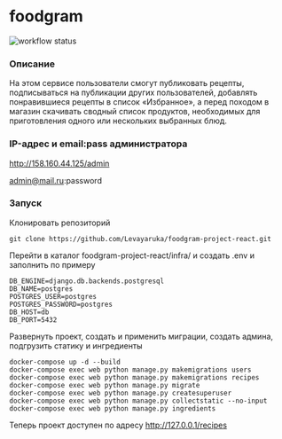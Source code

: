 # foodgram
![workflow status](https://github.com/Levayaruka/foodgram-project-react/actions/workflows/main.yml/badge.svg)
### Описание
На этом сервисе пользователи смогут публиковать рецепты, подписываться на публикации других пользователей, добавлять понравившиеся рецепты в список «Избранное», а перед походом в магазин скачивать сводный список продуктов, необходимых для приготовления одного или нескольких выбранных блюд.
### IP-адрес и email:pass администратора

http://158.160.44.125/admin

admin@mail.ru:password

### Запуск
Клонировать репозиторий

`git clone https://github.com/Levayaruka/foodgram-project-react.git`

Перейти в каталог foodgram-project-react/infra/ и создать .env и заполнить по примеру
```
DB_ENGINE=django.db.backends.postgresql
DB_NAME=postgres
POSTGRES_USER=postgres
POSTGRES_PASSWORD=postgres
DB_HOST=db
DB_PORT=5432
```
Развернуть проект, создать и применить миграции, создать админа, подгрузить статику и ингредиенты
```
docker-compose up -d --build
docker-compose exec web python manage.py makemigrations users
docker-compose exec web python manage.py makemigrations recipes
docker-compose exec web python manage.py migrate
docker-compose exec web python manage.py createsuperuser
docker-compose exec web python manage.py collectstatic --no-input
docker-compose exec web python manage.py ingredients
``` 
Теперь проект доступен по адресу http://127.0.0.1/recipes
